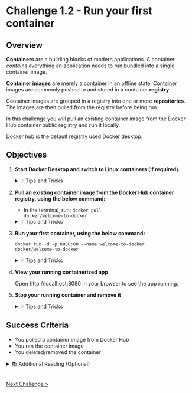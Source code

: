 # Challenge 1.2 - Run your first container

## Overview

**Containers** are a building blocks of modern applications. A container _contains_ everything an application needs to run bundled into a single container image.

**Container images** are merely a container in an offline state. Container images are commonly pushed to and stored in a container **registry**.

Container images are grouped in a registry into one or more **repositories**. The images are then pulled from the registry before being run.

In this challenge you will pull an existing container image from the Docker Hub container public registry and run it locally.

Docker hub is the default registry used Docker desktop.

## Objectives

1.  **Start Docker Desktop and switch to Linux containers (if required).**

    <details>
        <summary>💡 Tips and Tricks</summary>
        <ul>
        <li>⚠️ Make sure you log out and log back in after installing Docker Desktop</li>
        <li>If Docker Desktop doesn't start automatically, you can start Docker Desktop from the Start Menu, or run: <code>"C:\Program Files\Docker\Docker\Docker Desktop.exe"</code></li>
        <li>You don't need a docker account for this hackathon, you can <em>continue without signing in.</em></li>
        <li>You can switch to Linux Containers by right-clicking on the Docker Desktop icon in the system tray (which may be hidden) and select "Switch to Linux containers". If "Switch to Windows Containers" is displayed in the menu, you're already using Linux containers.</li>
        </ul>
        </details>

2.  **Pull an existing container image from the Docker Hub container registry, using the below command:**

    - In the terminal, run:
      <code>docker pull docker/welcome-to-docker</code>

    <details>
     <summary>💡 Tips and Tricks</summary>
     <ul>
     <li>The <code>docker pull</code> command pulls container images from a registry. If you don't specify a registry, the Docker Hub is used. 
     </li>
    <li><code>docker pull</code> is shorthand for <code>docker image pull</code>. 
     </li>
    <li>In this command, the container repository (within the registry) is <code>docker</code>, and the container image name is <code>welcome-to-docker</code>.
     </li>
    <li>A version of the image is not specified, so the latest version is pulled, so the equivalent command is <code>docker/welcome-to-docker:latest</code>.
     </li>
     </ul>
     </details>

3.  **Run your first container, using the below command:**

    <code>docker run -d -p 8080:80 --name welcome-to-docker docker/welcome-to-docker</code>

    <details>
     <summary>💡 Tips and Tricks</summary>
     <ul>
     <li>If prompted, allow Docker to access public and private networks through Defender Firewall.</li>
     <li>The <code>docker pull</code> command pulls container images from a registry. If you don't specify a registry, the Docker Hub is used. 
     </li>
    <li><code>docker pull</code> command is shorthand for <code>docker image pull</code>. 
     </li>
    <li>In this command, the container repository (within the registry) is <code>docker</code>, and the container image name is <code>welcome-to-docker</code>.
     </li>
    <li>A version of the image is not specified, so the latest version is pulled, so the equivalent command is <code>docker/welcome-to-docker:latest</code>.
     </li>
     </ul>
     </details>

4.  **View your running containerized app**

    Open http://localhost:8080 in your browser to see the app running.

5.  **Stop your running container and remove it**

    <details>
    <summary>💡 Tips and Tricks</summary>
    <ul>
    <li>You can list running containers with the command: <code>docker container list</code></li>
    </li>You can stop a running container with the command:<code>docker container stop &lt;container id&gt; </code></li>
    </li>Or you can force remove the container with: <code>docker container remove --force &lt;container id&gt;</code></li>
    </details>

## Success Criteria

- You pulled a container image from Docker Hub
- You ran the container image
- You deleted/removed the container

<details>
<summary>📚 Additional Reading (Optional)</summary>
<ul>
<li><a href="https://www.docker.com/resources/what-container/">What is a Container?</a></li>
<li><a href="https://docs.docker.com/engine/reference/commandline/pull/">docker pull</a></li>
</ul>
</details>
<br />

[Next Challenge >](../1.3/readme.md)
